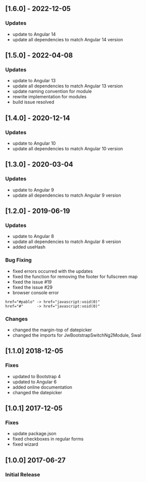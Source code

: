 ## [1.6.0] - 2022-12-05
### Updates
- update to Angular 14
- update all dependencies to match Angular 14 version

## [1.5.0] - 2022-04-08
### Updates
- update to Angular 13
- update all dependencies to match Angular 13 version
- update naming convention for module
- rewrite implementation for modules
- build issue resolved

## [1.4.0] - 2020-12-14
### Updates
- update to Angular 10
- update all dependencies to match Angular 10 version

## [1.3.0] - 2020-03-04
### Updates
- update to Angular 9
- update all dependencies to match Angular 9 version

## [1.2.0] - 2019-06-19
### Updates
- update to Angular 8
- update all dependencies to match Angular 8 version
- added useHash
### Bug Fixing
- fixed errors occurred with the updates
- fixed the function for removing the footer for fullscreen map
- fixed the issue #19
- fixed the issue #29
- browser console error
```
href="#pablo" -> href="javascript:void(0)"
href="#"      -> href="javascript:void(0)"
```
### Changes
- changed the margin-top of datepicker
- changed the imports for JwBootstrapSwitchNg2Module, Swal

## [1.1.0] 2018-12-05
### Fixes
- updated to Bootstrap 4
- updated to Angular 6
- added online documentation
- changed the datepicker

## [1.0.1] 2017-12-05
### Fixes
- update package.json
- fixed checkboxes in regular forms
- fixed wizard

## [1.0.0] 2017-06-27
### Initial Release
